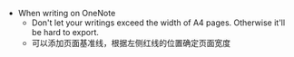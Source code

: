 - When writing on OneNote
	- Don't let your writings exceed the width of A4 pages. Otherwise it'll be hard to export.
	- 可以添加页面基准线，根据左侧红线的位置确定页面宽度